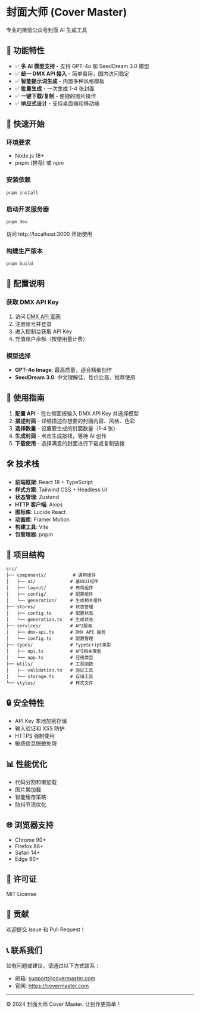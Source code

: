 # 封面大师 (Cover Master)

专业的微信公众号封面 AI 生成工具

## 🌟 功能特性

- ✅ **多 AI 模型支持** - 支持 GPT-4o 和 SeedDream 3.0 模型
- ✅ **统一 DMX API 接入** - 简单易用，国内访问稳定
- ✅ **智能提示词生成** - 内置多种风格模板
- ✅ **批量生成** - 一次生成 1-4 张封面
- ✅ **一键下载/复制** - 便捷的图片操作
- ✅ **响应式设计** - 支持桌面端和移动端

## 🚀 快速开始

### 环境要求

- Node.js 18+
- pnpm (推荐) 或 npm

### 安装依赖

```bash
pnpm install
```

### 启动开发服务器

```bash
pnpm dev
```

访问 http://localhost:3000 开始使用

### 构建生产版本

```bash
pnpm build
```

## 🔧 配置说明

### 获取 DMX API Key

1. 访问 [DMX API 官网](https://www.dmxapi.cn)
2. 注册账号并登录
3. 进入控制台获取 API Key
4. 充值账户余额（按使用量计费）

### 模型选择

- **GPT-4o Image**: 最高质量，适合精细创作
- **SeedDream 3.0**: 中文理解佳，性价比高，推荐使用

## 📱 使用指南

1. **配置 API** - 在左侧面板输入 DMX API Key 并选择模型
2. **描述封面** - 详细描述你想要的封面内容、风格、色彩
3. **选择数量** - 设置要生成的封面数量（1-4 张）
4. **生成封面** - 点击生成按钮，等待 AI 创作
5. **下载使用** - 选择满意的封面进行下载或复制链接

## 🛠️ 技术栈

- **前端框架**: React 18 + TypeScript
- **样式方案**: Tailwind CSS + Headless UI
- **状态管理**: Zustand
- **HTTP 客户端**: Axios
- **图标库**: Lucide React
- **动画库**: Framer Motion
- **构建工具**: Vite
- **包管理器**: pnpm

## 📁 项目结构

```
src/
├── components/          # 通用组件
│   ├── ui/             # 基础UI组件
│   ├── layout/         # 布局组件
│   ├── config/         # 配置组件
│   └── generation/     # 生成相关组件
├── stores/             # 状态管理
│   ├── config.ts       # 配置状态
│   └── generation.ts   # 生成状态
├── services/           # API服务
│   ├── dmx-api.ts      # DMX API 服务
│   └── config.ts       # 配置管理
├── types/              # TypeScript类型
│   ├── api.ts          # API相关类型
│   └── app.ts          # 应用类型
├── utils/              # 工具函数
│   ├── validation.ts   # 验证工具
│   └── storage.ts      # 存储工具
└── styles/             # 样式文件
```

## 🔒 安全特性

- API Key 本地加密存储
- 输入验证和 XSS 防护
- HTTPS 强制使用
- 敏感信息脱敏处理

## 📊 性能优化

- 代码分割和懒加载
- 图片懒加载
- 智能缓存策略
- 防抖节流优化

## 🌐 浏览器支持

- Chrome 90+
- Firefox 88+
- Safari 14+
- Edge 90+

## 📄 许可证

MIT License

## 🤝 贡献

欢迎提交 Issue 和 Pull Request！

## 📞 联系我们

如有问题或建议，请通过以下方式联系：

- 邮箱: support@covermaster.com
- 官网: https://covermaster.com

---

© 2024 封面大师 Cover Master. 让创作更简单！
